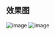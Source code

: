 ## 效果图
![image](https://github.com/shuihuayueye/little_spiders/blob/master/%E5%B9%BB%E6%83%B3%E6%AC%A1%E5%85%83%E4%BA%8C%E6%AC%A1%E5%85%83%E5%9B%BE%E5%8C%85%E4%B8%8B%E8%BD%BD%E5%99%A8/QQ%E6%88%AA%E5%9B%BE20190531221632.png)
![image](https://github.com/shuihuayueye/little_spiders/blob/master/%E5%B9%BB%E6%83%B3%E6%AC%A1%E5%85%83%E4%BA%8C%E6%AC%A1%E5%85%83%E5%9B%BE%E5%8C%85%E4%B8%8B%E8%BD%BD%E5%99%A8/QQ%E6%88%AA%E5%9B%BE20190531221952.png)
